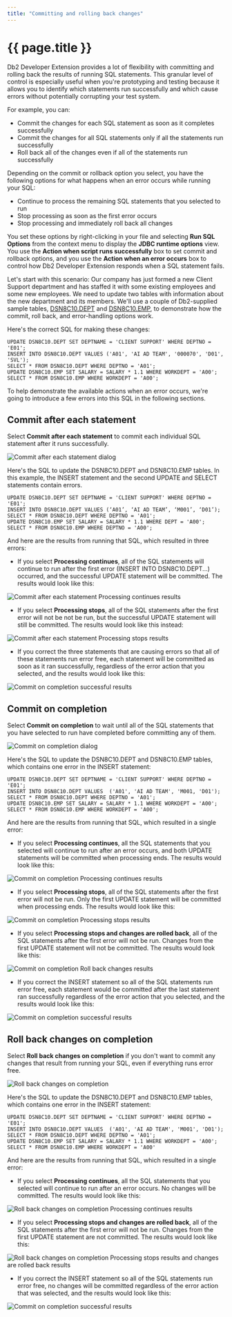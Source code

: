 ```yaml
---
title: "Committing and rolling back changes"
---
```


# {{ page.title }}

Db2 Developer Extension provides a lot of flexibility with committing and rolling back the results of running SQL statements. This granular level of control is especially useful when you're prototyping and testing because it allows you to identify which statements run successfully and which cause errors without potentially corrupting your test system.

For example, you can:

- Commit the changes for each SQL statement as soon as it completes successfully
- Commit the changes for all SQL statements only if all the statements run successfully
- Roll back all of the changes even if all of the statements run successfully

Depending on the commit or rollback option you select, you have the following options for what happens when an error occurs while running your SQL:

- Continue to process the remaining SQL statements that you selected to run
- Stop processing as soon as the first error occurs
- Stop processing and immediately roll back all changes

You set these options by right-clicking in your file and selecting **Run SQL Options** from the context menu to display the **JDBC runtime options** view. You use the **Action when script runs successfully** box to set commit and rollback options, and you use the **Action when an error occurs** box to control how Db2 Developer Extension responds when a SQL statement fails.

Let's start with this scenario: Our company has just formed a new Client Support department and has staffed it with some existing employees and some new employees. We need to update two tables with information about the new department and its members. We'll use a couple of Db2-supplied sample tables, [DSN8C10.DEPT](https://www.ibm.com/support/knowledgecenter/SSEPEK_12.0.0/intro/src/tpc/db2z_sampletablesdepartment.html) and [DSN8C10.EMP](https://www.ibm.com/support/knowledgecenter/SSEPEK_12.0.0/intro/src/tpc/db2z_sampletablesemployeemain.html), to demonstrate how the commit, roll back, and error-handling options work.

Here's the correct SQL for making these changes:

```
UPDATE DSN8C10.DEPT SET DEPTNAME = 'CLIENT SUPPORT' WHERE DEPTNO = 'E01';
INSERT INTO DSN8C10.DEPT VALUES ('A01', 'AI AD TEAM', '000070', 'D01', 'SVL');
SELECT * FROM DSN8C10.DEPT WHERE DEPTNO = 'A01';
UPDATE DSN8C10.EMP SET SALARY = SALARY * 1.1 WHERE WORKDEPT = 'A00';
SELECT * FROM DSN8C10.EMP WHERE WORKDEPT = 'A00';
```

To help demonstrate the available actions when an error occurs, we're going to introduce a few errors into this SQL in the following sections.

## Commit after each statement

Select **Commit after each statement** to commit each individual SQL statement after it runs successfully.

![Commit after each statement dialog]({{site.baseurl}}/assets/images/commit-rollback-commit-after-each-stmt.png)

Here's the SQL to update the DSN8C10.DEPT and DSN8C10.EMP tables. In this example, the INSERT statement and the second UPDATE and SELECT statements contain errors.

```
UPDATE DSN8C10.DEPT SET DEPTNAME = 'CLIENT SUPPORT' WHERE DEPTNO = 'E01';
INSERT INTO DSN8C10.DEPT VALUES (‘A01’, ‘AI AD TEAM’, ‘M001’, ‘D01’);
SELECT * FROM DSN8C10.DEPT WHERE DEPTNO = 'A01';
UPDATE DSN8C10.EMP SET SALARY = SALARY * 1.1 WHERE DEPT = 'A00';
SELECT * FROM DSN8C10.EMP WHERE DEPTNO = 'A00';
```

And here are the results from running that SQL, which resulted in three errors:

- If you select **Processing continues**, all of the SQL statements will continue to run after the first error (INSERT INTO DSN8C10.DEPT...) occurred, and the successful UPDATE statement will be committed. The results would look like this:

![Commit after each statement Processing continues results]({{site.baseurl}}/assets/images/commit-rollback-commit-after-each-stmt-processing-continues.png)

- If you select **Processing stops**, all of the SQL statements after the first error will not be not be run, but the successful UPDATE statement will still be committed. The results would look like this instead:

![Commit after each statement Processing stops results]({{site.baseurl}}/assets/images/commit-rollback-commit-after-each-stmt-processing-stops.png)

- If you correct the three statements that are causing errors so that all of these statements run error free, each statement will be committed as soon as it ran successfully, regardless of the error action that you selected, and the results would look like this:

![Commit on completion successful results]({{site.baseurl}}/assets/images/commit-rollback-successful-results.png)

## Commit on completion

Select **Commit on completion** to wait until all of the SQL statements that you have selected to run have completed before committing any of them.

![Commit on completion dialog]({{site.baseurl}}/assets/images/commit-rollback-commit-on-completion.png)

Here's the SQL to update the DSN8C10.DEPT and DSN8C10.EMP tables, which contains one error in the INSERT statement:

```
UPDATE DSN8C10.DEPT SET DEPTNAME = 'CLIENT SUPPORT' WHERE DEPTNO = 'E01';
INSERT INTO DSN8C10.DEPT VALUES  ('A01', 'AI AD TEAM', 'M001, 'D01');
SELECT * FROM DSN8C10.DEPT WHERE DEPTNO = 'A01';
UPDATE DSN8C10.EMP SET SALARY = SALARY * 1.1 WHERE WORKDEPT = 'A00';
SELECT * FROM DSN8C10.EMP WHERE WORKDEPT = 'A00';
```

And here are the results from running that SQL, which resulted in a single error:

- If you select **Processing continues**, all the SQL statements that you selected will continue to run after an error occurs, and both UPDATE statements will be committed when processing ends. The results would look like this:

![Commit on completion Processing continues results]({{site.baseurl}}/assets/images/commit-rollback-commit-on-completion-processing-continues.png)

- If you select **Processing stops**, all of the SQL statements after the first error will not be run. Only the first UPDATE statement will be committed when processing ends. The results would look like this:

![Commit on completion Processing stops results]({{site.baseurl}}/assets/images/commit-rollback-commit-on-completion-processing-stops.png)

- If you select **Processing stops and changes are rolled back**, all of the SQL statements after the first error will not be run. Changes from the first UPDATE statement will not be committed. The results would look like this:

![Commit on completion Roll back changes results]({{site.baseurl}}/assets/images/commit-rollback-commit-on-completion-rollback-changes.png)

- If you correct the INSERT statement so all of the SQL statements run error free, each statement would be committed after the last statement ran successfully regardless of the error action that you selected, and the results would look like this:

![Commit on completion successful results]({{site.baseurl}}/assets/images/commit-rollback-successful-results.png)

## Roll back changes on completion

Select **Roll back changes on completion** if you don't want to commit any changes that result from running your SQL, even if everything runs error free.

![Roll back changes on completion]({{site.baseurl}}/assets/images/commit-rollback-rollback-on-completion.png)

Here's the SQL to update the DSN8C10.DEPT and DSN8C10.EMP tables, which contains one error in the INSERT statement:

```
UPDATE DSN8C10.DEPT SET DEPTNAME = 'CLIENT SUPPORT' WHERE DEPTNO = 'E01';
INSERT INTO DSN8C10.DEPT VALUES  ('A01', 'AI AD TEAM', 'M001', 'D01');
SELECT * FROM DSN8C10.DEPT WHERE DEPTNO = 'A01';
UPDATE DSN8C10.EMP SET SALARY = SALARY * 1.1 WHERE WORKDEPT = 'A00';
SELECT * FROM DSN8C10.EMP WHERE WORKDEPT = 'A00'
```

And here are the results from running that SQL, which resulted in a single error:

- If you select **Processing continues**, all the SQL statements that you selected will continue to run after an error occurs. No changes will be committed. The results would look like this:

![Roll back changes on completion Processing continues results]({{site.baseurl}}/assets/images/commit-rollback-rollback-on-completion-processing-continues.png)

- If you select **Processing stops and changes are rolled back**, all of the SQL statements after the first error will not be run. Changes from the first UPDATE statement are not committed. The results would look like this:

![Roll back changes on completion Processing stops results and changes are rolled back results]({{site.baseurl}}/assets/images/commit-rollback-rollback-on-completion-processing-stops-rollback-changes.png)

- If you correct the INSERT statement so all of the SQL statements run error free, no changes will be committed regardless of the error action that was selected, and the results would look like this:

![Commit on completion successful results]({{site.baseurl}}/assets/images/commit-rollback-successful-results.png)

<!--- Add summary and links to other related articles --->
